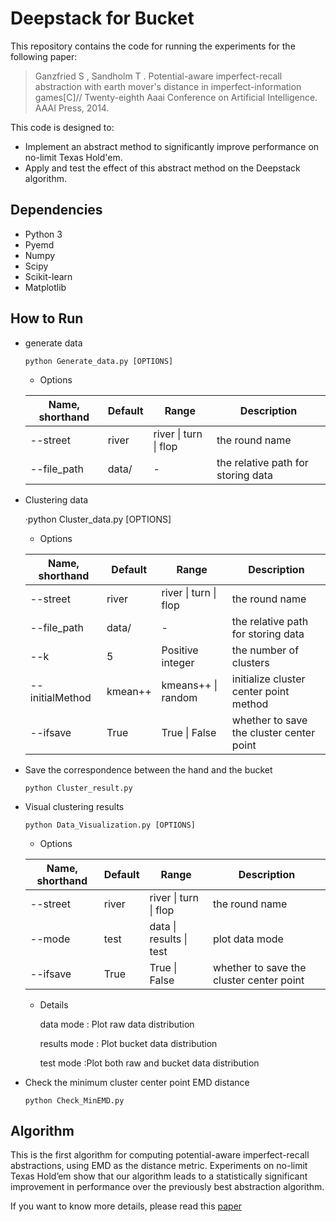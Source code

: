 # Deepstack for Bucket


This repository contains the code for running the experiments for the following paper:

> Ganzfried S , Sandholm T . Potential-aware imperfect-recall abstraction with earth mover's distance in imperfect-information games[C]// Twenty-eighth Aaai Conference on Artificial Intelligence. AAAI Press, 2014.

This code is designed to:

- Implement an abstract method to significantly improve performance on no-limit Texas Hold'em.
- Apply and test the effect of this abstract method on the Deepstack algorithm.

## Dependencies

- Python 3
- Pyemd
- Numpy
- Scipy
- Scikit-learn
- Matplotlib

## How to Run


- generate data

  `python Generate_data.py [OPTIONS]`

  - Options

  | Name, shorthand | Default | Range                 | Description                        |
  | --------------- | ------- | --------------------- | ---------------------------------- |
  | --street        | river   | river \| turn \| flop | the round name                     |
  | --file_path     | data/   | -                     | the relative path for storing data |

- Clustering data

  ·python Cluster_data.py [OPTIONS]

  - Options

  | Name, shorthand | Default | Range                 | Description                              |
  | --------------- | ------- | --------------------- | ---------------------------------------- |
  | --street        | river   | river \| turn \| flop | the round name                           |
  | --file_path     | data/   | -                     | the relative path for storing data       |
  | --k             | 5       | Positive integer      | the number of clusters                   |
  | --initialMethod | kmean++ | kmeans++ \| random    | initialize cluster center point method   |
  | --ifsave        | True    | True \| False         | whether to save the cluster center point |

- Save the correspondence between the hand and the bucket

  `python Cluster_result.py`

- Visual clustering results

  `python Data_Visualization.py [OPTIONS]`

  - Options

  | Name, shorthand | Default | Range                   | Description                              |
  | --------------- | ------- | ----------------------- | ---------------------------------------- |
  | --street        | river   | river \| turn \| flop   | the round name                           |
  | --mode          | test    | data \| results \| test | plot data mode                           |
  | --ifsave        | True    | True \| False           | whether to save the cluster center point |

  - Details

    data mode : Plot raw data distribution

    results mode : Plot bucket data distribution

    test mode :Plot both raw and bucket data distribution

- Check the minimum cluster center point EMD distance

  `python Check_MinEMD.py`

## Algorithm


This is the first algorithm for computing potential-aware imperfect-recall abstractions, using EMD as the distance metric. Experiments on no-limit Texas Hold’em show that our algorithm leads to a statistically significant improvement in performance over the previously best abstraction algorithm.

If you want to know more details, please read this [paper](https://www.researchgate.net/publication/287088563_Potential-aware_imperfect-recall_abstraction_with_earth_mover's_distance_in_imperfect-information_games)



